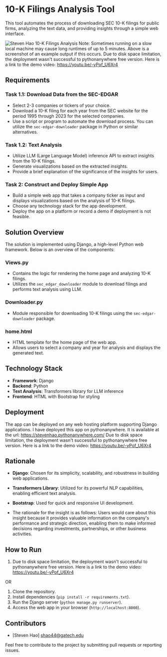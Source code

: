 # 10-K Filings Analysis Tool

This tool automates the process of downloading SEC 10-K filings for public firms, analyzing the text data, and providing insights through a simple web interface.

![Steven Hao 10-K Filings Analysis](https://github.com/huntsmanhao/secAnalysis/assets/144931059/2051ce4b-f3c6-43ce-9e7b-90e317fa32f0)
Note: Sometimes running on a slow local machine may cause long runtimes of up to 5 minutes. Above is a screenshot of an example output if this occurs.
Due to disk space limitation, the deployment wasn't successful to pythonanywhere free version. Here is a link to the demo video: https://youtu.be/-yPof_U6Xr4

## Requirements

### Task 1.1: Download Data from the SEC-EDGAR
- Select 2-3 companies or tickers of your choice.
- Download a 10-K filing for each year from the SEC website for the period 1995 through 2023 for the selected companies.
- Use a script or program to automate the download process. You can utilize the `sec-edgar-downloader` package in Python or similar alternatives.

### Task 1.2: Text Analysis
- Utilize LLM (Large Language Model) inference API to extract insights from the 10-K filings.
- Generate visualizations based on the extracted insights.
- Provide a brief explanation of the significance of the insights for users.

### Task 2: Construct and Deploy Simple App
- Build a simple web app that takes a company ticker as input and displays visualizations based on the analysis of 10-K filings.
- Choose any technology stack for the app development.
- Deploy the app on a platform or record a demo if deployment is not feasible.

## Solution Overview

The solution is implemented using Django, a high-level Python web framework. Below is an overview of the components:

### Views.py
- Contains the logic for rendering the home page and analyzing 10-K filings.
- Utilizes the `sec_edgar_downloader` module to download filings and performs text analysis using LLM.

### Downloader.py
- Module responsible for downloading 10-K filings using the `sec-edgar-downloader` package.

### home.html
- HTML template for the home page of the web app.
- Allows users to select a company and year for analysis and displays the generated text.

## Technology Stack
- **Framework**: Django
- **Backend**: Python
- **Text Analysis**: Transformers library for LLM inference
- **Frontend**: HTML with Bootstrap for styling

## Deployment
The app can be deployed on any web hosting platform supporting Django applications. I have deployed this app on pythonanywhere. It is available at the url: https://stevenhao.pythonanywhere.com/
Due to disk space limitation, the deployment wasn't successful to pythonanywhere free version. Here is a link to the demo video: https://youtu.be/-yPof_U6Xr4

## Rationale
- **Django**: Chosen for its simplicity, scalability, and robustness in building web applications.
- **Transformers Library**: Utilized for its powerful NLP capabilities, enabling efficient text analysis.
- **Bootstrap**: Used for quick and responsive UI development.

- The rationale for the insight is as follows: Users would care about this insight because it provides valuable information on the company's performance and strategic direction, enabling them to make informed decisions regarding investments, partnerships, or other business activities.

## How to Run
1. Due to disk space limitation, the deployment wasn't successful to pythonanywhere free version. Here is a link to the demo video: https://youtu.be/-yPof_U6Xr4

OR

1. Clone the repository.
2. Install dependencies (`pip install -r requirements.txt`).
3. Run the Django server (`python manage.py runserver`).
4. Access the web app in your browser (`http://localhost:8000`).

## Contributors
- [Steven Hao]
shao44@gatech.edu

Feel free to contribute to the project by submitting pull requests or reporting issues.

